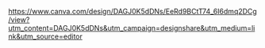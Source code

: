 https://www.canva.com/design/DAGJ0K5dDNs/EeRd9BCtT74_6I6dmq2DCg/view?utm_content=DAGJ0K5dDNs&utm_campaign=designshare&utm_medium=link&utm_source=editor
